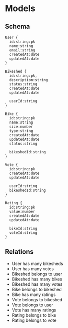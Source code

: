 # Models

## Schema

```
User {
  id:string:pk
  name:string
  email:string
  createdAt:date
  updatedAt:date
}

Bikeshed {
  id:string:pk,
  description:string
  status:string
  createdAt:date
  updatedAt:date

  userId:string
}

Bike {
  id:string:pk
  name:string
  size:number
  type:string
  createdAt:date
  updatedAt:date
  status:string

  bikeshedId:string
}

Vote {
  id:string:pk
  createdAt:date
  updatedAt:date

  userId:string
  bikeshedId:string
}

Rating {
  id:string:pk
  value:number
  createdAt:date
  updatedAt:date

  bikeId:string
  voteId:string
}
```

## Relations

* User has many bikesheds
* User has many votes
* Bikeshed belongs to user
* Bikeshed has many bikes
* Bikeshed has many votes
* Bike belongs to bikeshed
* Bike has many ratings
* Vote belongs to bikeshed
* Vote belongs to user
* Vote has many ratings
* Rating belongs to bike
* Rating belongs to vote
